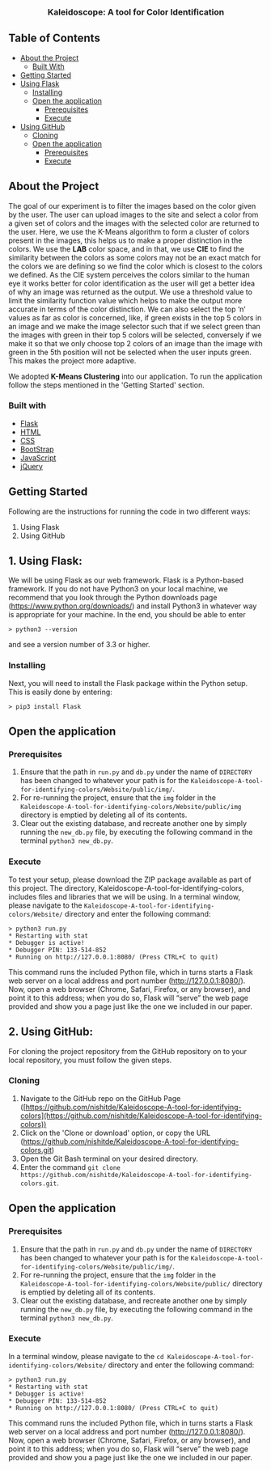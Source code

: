 <h3 align="center">Kaleidoscope: A tool for Color Identification</h3>

## Table of Contents

* [About the Project](#about-the-project)
  * [Built With](#built-with)
* [Getting Started](#getting-started)
* [Using Flask](#using-flask)
	* [Installing](#installing)
	* [Open the application](#open-the-application)
		* [Prerequisites](#prerequisites)
		* [Execute](#execute)
* [Using GitHub](#using-github)
	* [Cloning](#cloning)
	* [Open the application](#open-the-application)
		* [Prerequisites](#prerequisites)
		* [Execute](#execute)

## About the Project
The goal of our experiment is to filter the images based on the color given by the user. The user can upload images to the site and select a color from a given set of colors and the images with the selected color are returned to the user. Here, we use the K-Means algorithm to form a cluster of colors present in the images, this helps us to make a proper distinction in the colors. We use the **LAB** color space, and in that, we use **CIE** to find the similarity between the colors as some colors may not be an exact match for the colors we are defining so we find the color which is closest to the colors we defined. As the CIE system perceives the colors similar to the human eye it works better for color identification as the user will get a better idea of why an image was returned as the output. We use a threshold value to limit the similarity function value which helps to make the output more accurate in terms of the color distinction. We can also select the top ‘n’ values as far as color is concerned, like, if green exists in the top 5 colors in an image and we make the image selector such that if we select green than the images with green in their top 5 colors will be selected, conversely if we make it so that we only choose top 2 colors of an image than the image with green in the 5th position will not be selected when the user inputs green. This makes the project more adaptive.

We adopted **K-Means Clustering** into our application. To run the application follow the steps mentioned in the 'Getting Started' section.

### Built with
* [Flask](https://palletsprojects.com/p/flask/)
* [HTML](https://en.wikipedia.org/wiki/HTML5)
* [CSS](https://en.wikipedia.org/wiki/Cascading_Style_Sheets)
* [BootStrap](https://getbootstrap.com/)
* [JavaScript](https://www.javascript.com/)
* [jQuery](https://jquery.com/)

## Getting Started
Following are the instructions for running the code in two different ways:

 1. Using Flask
 2. Using GitHub

## 1.	Using Flask:
We will be using Flask as our web framework. Flask is	a Python-based	framework. If	you	do not	have Python3 on your local machine,	we recommend that	you	look	through	the	Python downloads page (https://www.python.org/downloads/) and	install	Python3 in	whatever way is appropriate for your	machine. In the end, you should be	able	to enter
```
> python3 --version
```
and see a version number of 3.3 or	higher.

### Installing
Next, you will	need to install the Flask package	within	the Python	setup. This is easily done by entering:
```
> pip3 install Flask
```
## Open the application

### Prerequisites
  1. Ensure that the path in `run.py` and `db.py` under the name of `DIRECTORY` has been changed to whatever your path is for the `Kaleidoscope-A-tool-for-identifying-colors/Website/public/img/`.
  2. For re-running the project, ensure that the `img` folder in the `Kaleidoscope-A-tool-for-identifying-colors/Website/public/img` directory is emptied by deleting all of its contents.
  3. Clear out the existing database, and recreate another one by simply running the `new_db.py` file, by executing the following command in the terminal `python3 new_db.py`.

### Execute
To test your setup, please download the ZIP	package available as	part	of this	project. The	directory, Kaleidoscope-A-tool-for-identifying-colors, includes files and libraries	that	we will be using. In a terminal window, please navigate to the `Kaleidoscope-A-tool-for-identifying-colors/Website/` directory and enter the following	command:
```
> python3 run.py
* Restarting with stat
* Debugger is active!
* Debugger PIN: 133-514-852
* Running on http://127.0.0.1:8080/ (Press CTRL+C to quit)
```
This	command runs the included	Python file, which	in	turns starts	a Flask web server	on a local address and port number (http://127.0.0.1:8080/). Now, open a web browser (Chrome,	Safari, Firefox, or any browser), and point it to this address; when you do so, Flask will “serve” the	web	page provided and show you a page just like the one we included in our paper.

## 2.	Using GitHub:
For cloning the project repository from the GitHub repository on to your local repository, you must follow the given steps.

### Cloning
 1. Navigate to the GitHub repo on the GitHub Page ([https://github.com/nishitde/Kaleidoscope-A-tool-for-identifying-colors](https://github.com/nishitde/Kaleidoscope-A-tool-for-identifying-colors))
 2. Click on the 'Clone or download' option, or copy the URL (https://github.com/nishitde/Kaleidoscope-A-tool-for-identifying-colors.git)
 3. Open the Git Bash terminal on your desired directory.
 4. Enter the command `git clone https://github.com/nishitde/Kaleidoscope-A-tool-for-identifying-colors.git`.

## Open the application

### Prerequisites
  1. Ensure that the path in `run.py` and `db.py` under the name of `DIRECTORY` has been changed to whatever your path is for the `Kaleidoscope-A-tool-for-identifying-colors/Website/public/img/`.
  2. For re-running the project, ensure that the `img` folder in the `Kaleidoscope-A-tool-for-identifying-colors/Website/public/` directory is emptied by deleting all of its contents.
  3. Clear out the existing database, and recreate another one by simply running the `new_db.py` file, by executing the following command in the terminal `python3 new_db.py`.

### Execute
In	a terminal window, please navigate to the `cd Kaleidoscope-A-tool-for-identifying-colors/Website/` directory and enter the following command:
```
> python3 run.py
* Restarting with stat
* Debugger is active!
* Debugger PIN: 133-514-852
* Running on http://127.0.0.1:8080/ (Press CTRL+C to quit)
```
This	command runs the included	Python file, which	in	turns starts	a Flask web server	on a local address and port number (http://127.0.0.1:8080/). Now, open a web browser (Chrome,	Safari, Firefox, or any browser), and point it to this address; when you do so, Flask will “serve” the	web	page provided and show you a page just like the one we included in our paper.
